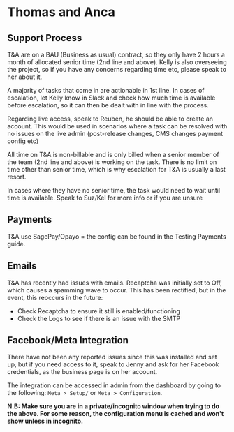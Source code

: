 # Thomas and Anca

## Support Process
T&A are on a BAU (Business as usual) contract, so they only have 2 hours a month of allocated senior time (2nd line and above). Kelly is also overseeing the project, so if you have any concerns regarding time etc, please speak to her about it.

A majority of tasks that come in are actionable in 1st line. In cases of escalation, let Kelly know in Slack and check how much time is available before escalation, so it can
then be dealt with in line with the process.

Regarding live access, speak to Reuben, he should be able to create an account. This would be used in scenarios where a task can be resolved with no issues on the 
live admin (post-release changes, CMS changes payment config etc)

All time on T&A is non-billable and is only billed when a senior member of the team (2nd line and above) is working on the task. There is no limit on time other than senior time, which 
is why escalation for T&A is usually a last resort.

In cases where they have no senior time, the task would need to wait until time is available. Speak to Suz/Kel for more info or if you are unsure


## Payments 
T&A use SagePay/Opayo = the config can be found in the Testing Payments guide.

## Emails
T&A has recently had issues with emails. Recaptcha was initially set to Off, which causes a spamming wave to occur. This has been rectified, but in the event, this reoccurs in the
future:
<ul>
  <li>Check Recaptcha to ensure it still is enabled/functioning</li>
  <li>Check the Logs to see if there is an issue with the SMTP</li>
</ul>

## Facebook/Meta Integration
There have not been any reported issues since this was installed and set up, but if you need access to it, speak to Jenny and ask for her Facebook credentials, as the business page is on her account. 

The integration can be accessed in admin from the dashboard by going to the following: `Meta > Setup/` or `Meta > Configuration`.

**N.B: Make sure you are in a private/incognito window when trying to do the above. For some reason, the configuration menu is cached and won't show unless in incognito.**


